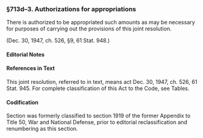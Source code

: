 ### §713d–3. Authorizations for appropriations ###

There is authorized to be appropriated such amounts as may be necessary for purposes of carrying out the provisions of this joint resolution.

(Dec. 30, 1947, ch. 526, §9, 61 Stat. 948.)

#### **Editorial Notes** ####

#### References in Text ####

This joint resolution, referred to in text, means act Dec. 30, 1947, ch. 526, 61 Stat. 945. For complete classification of this Act to the Code, see Tables.

#### Codification ####

Section was formerly classified to section 1919 of the former Appendix to Title 50, War and National Defense, prior to editorial reclassification and renumbering as this section.